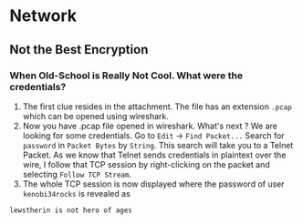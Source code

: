 # Network
## Not the Best Encryption
### When Old-School is Really Not Cool. What were the credentials?

1. The first clue resides in the attachment. The file has an extension `.pcap` which can be opened using wireshark.
2. Now you have .pcap file opened in wireshark. What's next ? We are looking for some credentials. Go to `Edit` -> `Find Packet...` Search for `password` in `Packet Bytes` by `String`. This search will take you to a Telnet Packet. As we know that Telnet sends credentials in plaintext over the wire, I follow that TCP session by right-clicking on the packet and selecting `Follow TCP Stream`.
3. The whole TCP session is now displayed where the password of user `kenobi34rocks` is revealed as
```
lewstherin is not hero of ages
```
